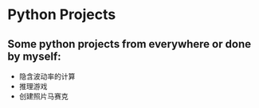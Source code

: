 # Python Projects
## Some python projects from everywhere or done by myself:

- 隐含波动率的计算
- 推理游戏
- 创建照片马赛克
